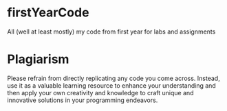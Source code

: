 # firstYearCode
All (well at least mostly) my code from first year for labs and assignments

# Plagiarism
Please refrain from directly replicating any code you come across. 
Instead, use it as a valuable learning resource to enhance your understanding 
and then apply your own creativity and knowledge to craft unique and innovative solutions in your programming endeavors.
